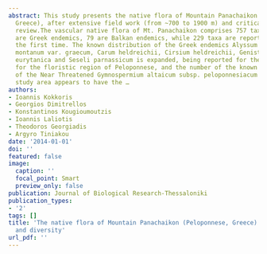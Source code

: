 ```yaml
---
abstract: This study presents the native flora of Mountain Panachaikon (N.W. Peloponnese,
  Greece), after extensive field work (from ~700 to 1900 m) and critical literature
  review.The vascular native flora of Mt. Panachaikon comprises 757 taxa, 95 of which
  are Greek endemics, 79 are Balkan endemics, while 229 taxa are reported here for
  the first time. The known distribution of the Greek endemics Alyssum montanum subsp.
  montanum var. graecum, Carum heldreichii, Cirsium heldreichii, Genista milii, Minuartia
  eurytanica and Seseli parnassicum is expanded, being reported for the first time
  for the floristic region of Peloponnese, and the number of the known populations
  of the Near Threatened Gymnospermium altaicum subsp. peloponnesiacum is increased.The
  study area appears to have the …
authors:
- Ioannis Kokkoris
- Georgios Dimitrellos
- Konstantinos Kougioumoutzis
- Ioannis Laliotis
- Theodoros Georgiadis
- Argyro Tiniakou
date: '2014-01-01'
doi: ''
featured: false
image:
  caption: ''
  focal_point: Smart
  preview_only: false
publication: Journal of Biological Research-Thessaloniki
publication_types:
- '2'
tags: []
title: 'The native flora of Mountain Panachaikon (Peloponnese, Greece): new records
  and diversity'
url_pdf: ''
---
```

